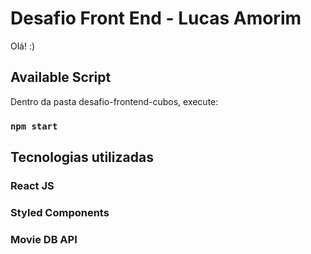 # Desafio Front End - Lucas Amorim

Olá! :)

## Available Script

Dentro da pasta desafio-frontend-cubos, execute:

### `npm start`


## Tecnologias utilizadas

### React JS
### Styled Components
### Movie DB API

